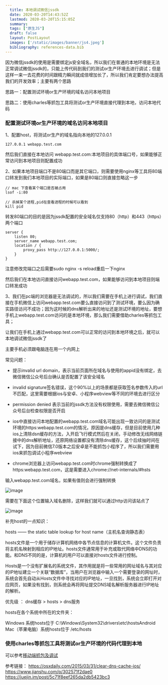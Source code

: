 ```yaml
---
  title: 本地调试微信jssdk
  date: 2020-03-20T14:43:52Z
  lastmod: 2020-03-20T15:15:05Z
  summary: 
  tags: ["原生JS"]
  draft: false
  layout: PostLayout
  images: ['/static/images/banner/js4.jpeg']
  bibliography: references-data.bib
---
```


因为微信jssdk的使用是需要绑定js安全域名，所以我们在普通的本地环境是无法正常调试微信jssdk的，只能上传代码到我们的测试or生产环境去进行调试；但是这样一来一去花费的时间跟精力瞬间就成倍增加长了，所以我们肯定要想办法提高我们的开发效率；主要有两个思路

思路一：配置测试环境or生产环境的域名访问本地项目

思路二：使用charles等抓包工具将测试or生产环境直接代理到本地，访问本地代码

### 配置测试环境or生产环境的域名访问本地项目

1、配置host，将测试or生产的域名指向本地的127.0.0.1

```
127.0.0.1 webapp.test.com
```

然后我们直接在本地访问 webapp.test.com:本地项目的具体端口号，如果能够正常访问到本地项目则配置成功

2、如果本地项目端口不是80端口而是其它端口，则需要使用nginx等工具将80端口转发到我们本地项目的实际端口，如果是80端口则直接忽略这一步

```
// mac 下查看某个端口是否被占用
lsof -i:80

// 杀掉某个进程,pid在查看进程的时候可以看到
kill pid
```

转发80端口的目的是因为jssdk配置的安全域名仅支持80（http）和443（https）两个端口

```
server {
    listen 80;
    server_name webapp.test.com;
    location / {
        proxy_pass http://127.0.0.1:5000/;
    }
}
```

注意修改完端口之后需要sudo nginx -s reload重启一下nginx

然后我们在本地访问直接访问webapp.test.com，如果能够访问到本地项目则端口转发成功

3、我们在pc端的浏览器是无法调试的，所以我们需要在手机上进行调试，我们直接在手机微信上访问webapp.test.com要么直接访问到了测试环境，要么因为确实路径访问不成功；因为这时候的dns解析出来的地址还是测试环境的地址，要想手机上webapp.test.com访问的是本地环境，那么我们需要借助charles等抓包工具；

让我们在手机上通过webapp.test.com可以正常的访问到本地环境之后，就可以本地调试微信jssdk了

主要手机必须跟电脑连在用一个内网上

常见问题：

- 提示invalid url domain，表示当前页面所在域名与使用的appid没有绑定，去微信微信公众号后台确认是否配置了该安全域名

- invalid signature签名错误，这个90%以上的场景都是获取签名参数传入的url不匹配，这里需要根据ios与安卓、小程序webview等不同的环境去进行区分

- permission denied 表示当前的jssdk方法没有权限使用，需要去微信微信公众号后台检查权限是否开启

- ios中直接访问本地配置的webapp.test.com域名可能出现一致访问的是测试环境的https:webapp.test.com的情况，原因是dns缓存，但是目前使用几种ios上清除dsn缓存的方法，入开启飞行模式然后在关闭，手动修改无线网络链接中的dns解析地址，还原网络设置都没有清除dns缓存，这个后续抽时间在试下，因为目前微信7.0版本之后安卓是不能抓包小程序了，所以我们需要用ios来抓包调试小程序webview

- chrome浏览器上访问webapp.test.com时chrome强制转换成了https:webapp.test.com，这是需要进入chrome://net-internals/#hsts

输入webapp.test.com域名，如果有值则会进行强制转换

![image](https://user-images.githubusercontent.com/20950813/77176677-61e7b000-6aff-11ea-9174-4619d51aea3b.png)

需要在下面这个位置输入域名删除，这样我们就可以通过http访问该站点了

![image](https://user-images.githubusercontent.com/20950813/77176572-4086c400-6aff-11ea-8785-dfa2a037a685.png)

补充host的一点知识：

hosts —— the static table lookup for host name（主机名查询静态表）

hosts文件是一个用于储存计算机网络中各节点信息的计算机文件。这个文件负责将主机名映射到相应的IP地址。hosts文件通常用于补充或取代网络中DNS的功能。和DNS不同的是，计算机的用户可以直接对hosts文件进行控制。

Hosts是一个没有扩展名的系统文件，其作用就是将一些常用的网址域名与其对应的IP地址建立一个关联“数据库”，当用户在浏览器中输入一个需要登录的网址时，系统会首先自动从Hosts文件中寻找对应的IP地址，一旦找到，系统会立即打开对应网页，如果没有找到，则系统会再将网址提交DNS域名解析服务器进行IP地址的解析。

优先级 ： dns缓存 > hosts > dns服务

hosts在各个系统中所在的文件夹：

Windows 系统hosts位于 C:\Windows\System32\drivers\etc\hostsAndroid
Mac（苹果电脑）系统hosts位于 /etc/hosts

### 使用charles等抓包工具将测试or生产环境的代码代理到本地

可以参考[移动端抓包及调试](https://github.com/willson-wang/Blog/issues/35)

参考链接：
https://osxdaily.com/2015/03/31/clear-dns-cache-ios/
https://www.jianshu.com/p/302571f2dae0
https://juejin.im/post/5c71f8eef265da2db5423bc3

